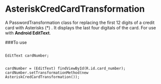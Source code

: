 # AsteriskCredCardTransformation
A PasswordTransformation class for replacing the first 12 digits of a credit card with Asterisks (*) . It displays the last four digitals of the card.  For use with **Android EditText**.

###To use



```

EditText cardNumber;


cardNumber = (EditText) findViewById(R.id.card_number);
cardNumber.setTransformationMethod(new AsteriskCredCardTransformation());

```


